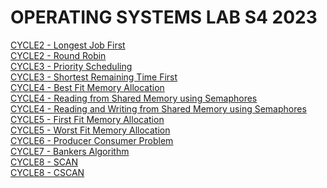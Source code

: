 # OPERATING SYSTEMS LAB S4 2023

[CYCLE2 - Longest Job First](CYCLE2/LJf.c) <br>
[CYCLE2 - Round Robin](CYCLE2/RoundRobin.c)<br>
[CYCLE3 - Priority Scheduling](CYCLE3/priority.c)<br>
[CYCLE3 - Shortest Remaining Time First](CYCLE3/srtf.c)<br>
[CYCLE4 - Best Fit Memory Allocation](CYCLE4/bestFitMem.c)<br>
[CYCLE4 - Reading from Shared Memory using Semaphores](CYCLE4/readingFromSharedMem.c)<br>
[CYCLE4 - Reading and Writing from Shared Memory using Semaphores](CYCLE4/writingToSharedMem.c)<br>
[CYCLE5 - First Fit Memory Allocation](CYCLE5/firstFitMem.c)<br>
[CYCLE5 - Worst Fit Memory Allocation](CYCLE5/worstFitMem.c)<br>
[CYCLE6 - Producer Consumer Problem](CYCLE6/producerconsumer.c)<br>
[CYCLE7 - Bankers Algorithm](CYCLE7/BankersAlgo.c)<br>
[CYCLE8 - SCAN](CYCLE8/scan.c)<br>
[CYCLE8 - CSCAN](CYCLE8/cscan.c)<br>


